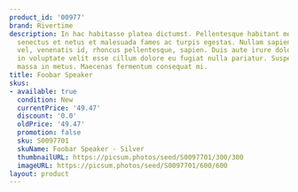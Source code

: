 ```yaml
---
product_id: '00977'
brand: Rivertime
description: In hac habitasse platea dictumst. Pellentesque habitant morbi tristique
  senectus et netus et malesuada fames ac turpis egestas. Nullam sapien augue, condimentum
  vel, venenatis id, rhoncus pellentesque, sapien. Duis aute irure dolor in reprehenderit
  in voluptate velit esse cillum dolore eu fugiat nulla pariatur. Suspendisse pulvinar
  massa in metus. Maecenas fermentum consequat mi.
title: Foobar Speaker
skus:
- available: true
  condition: New
  currentPrice: '49.47'
  discount: '0.0'
  oldPrice: '49.47'
  promotion: false
  sku: S0097701
  skuName: Foobar Speaker - Silver
  thumbnailURL: https://picsum.photos/seed/S0097701/300/300
  imageURL: https://picsum.photos/seed/S0097701/600/600
layout: product
---
```

